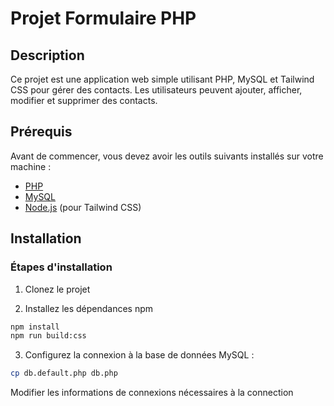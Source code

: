 # Projet Formulaire PHP

## Description

Ce projet est une application web simple utilisant PHP, MySQL et Tailwind CSS pour gérer des contacts. Les utilisateurs peuvent ajouter, afficher, modifier et supprimer des contacts.

## Prérequis

Avant de commencer, vous devez avoir les outils suivants installés sur votre machine :

- [PHP](https://www.php.net/downloads.php)
- [MySQL](https://dev.mysql.com/downloads/)
- [Node.js](https://nodejs.org/en/download/) (pour Tailwind CSS)

## Installation

### Étapes d'installation

1. Clonez le projet

2. Installez les dépendances npm

```bash
npm install
npm run build:css
```

3. Configurez la connexion à la base de données MySQL :

```bash
cp db.default.php db.php
```

Modifier les informations de connexions nécessaires à la connection
